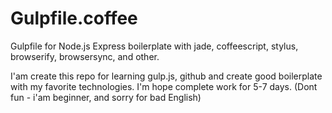 # Gulpfile.coffee
Gulpfile for Node.js Express boilerplate with jade, coffeescript, stylus, browserify, browsersync, and other. 

I'am create this repo for learning gulp.js, github and create good boilerplate with my favorite technologies. I'm hope complete work for 5-7 days. (Dont fun - i'am beginner, and sorry for bad English)
